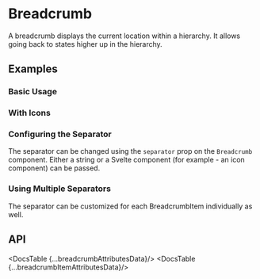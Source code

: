 # Breadcrumb

A breadcrumb displays the current location within a hierarchy. It allows going back to states higher up in the hierarchy.

## Examples

### Basic Usage

<div id="components-breadcrumb-demo-basic">
  <Basic />
</div>
<Prism language="svelte" source="{BasicCode}"/>

### With Icons

<div id="components-breadcrumb-demo-icon">
  <WithIcon />
</div>
<Prism language="svelte" source="{WithIconCode}"/>

### Configuring the Separator

The separator can be changed using the `separator` prop on the `Breadcrumb` component. Either a string or a Svelte component (for example - an icon component) can be passed.

<div id="components-breadcrumb-demo-text-separator">
  <Separator />
</div>
<Prism language="svelte" source="{SeparatorCode}"/>

### Using Multiple Separators

The separator can be customized for each BreadcrumbItem individually as well.

<div id="components-breadcrumb-demo-text-separator">
  <MultipleSeparator />
</div>
<Prism language="svelte" source="{MultipleSeparatorCode}"/>

## API

<DocsTable {...breadcrumbAttributesData}/>
<DocsTable {...breadcrumbItemAttributesData}/>

<script>
  import Prism from 'docs/src/components/prism/Prism.svelte';

  import Basic from './demos/basic.demo.svelte';
  import BasicCode from './demos/basic.demo.txt';

  import WithIcon from './demos/icon.demo.svelte';
  import WithIconCode from './demos/icon.demo.txt';

  import Separator from './demos/separator.demo.svelte';
  import SeparatorCode from './demos/separator.demo.txt';

  import MultipleSeparator from './demos/multiple-separator.demo.svelte';
  import MultipleSeparatorCode from './demos/multiple-separator.demo.txt';

  import DocsTable from 'docs/src/components/DocsTable.svelte';
  const breadcrumbAttributesData = {
    title: "Breadcrumb Attributes",
    columns: ["Property", "Description", "Type", "Default"],
    data: [
      {
        property: "separator",
        description: "Sets the separator used for the component",
        type: "String or Svelte component",
        default: "/"
      }
    ]
  };

  const breadcrumbItemAttributesData = {
    title: "BreadcrumbItem Attributes",
    columns: ["Property", "Description", "Type", "Default"],
    data: [
      {
        property: "href",
        description: "If set, the item will be wrapper in a link",
        type: "String",
        default: ""
      },
      {
        property: "separator",
        description: "Sets the individual separator for the item",
        type: "String or Svelte component",
        default: "/"
      }
    ]
  };
</script>
